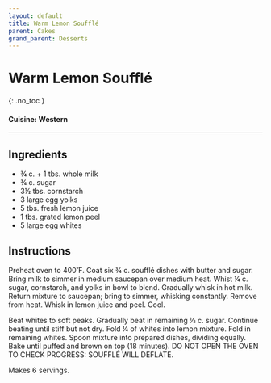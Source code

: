```yaml
---
layout: default
title: Warm Lemon Soufflé
parent: Cakes
grand_parent: Desserts
---
```


# Warm Lemon Soufflé
{: .no_toc }

#### Cuisine: Western
---

## Ingredients
<ul>
	<li>¾ c. + 1 tbs. whole milk</li>
	<li>¾ c. sugar</li>
	<li>3½ tbs. cornstarch</li>
	<li>3 large egg yolks</li>
	<li>5 tbs. fresh lemon juice</li>
	<li>1 tbs. grated lemon peel</li>
	<li>5 large egg whites</li>
</ul>

## Instructions
Preheat oven to 400˚F. Coat six ¾ c. soufflé dishes with butter and sugar. Bring milk to simmer in medium saucepan over medium heat. Whist ¼ c. sugar, cornstarch, and yolks in bowl to blend. Gradually whisk in hot milk. Return mixture to saucepan; bring to simmer, whisking constantly. Remove from heat. Whisk in lemon juice and peel. Cool.

Beat whites to soft peaks. Gradually beat in remaining ½ c. sugar. Continue beating until stiff but not dry. Fold ¼ of whites into lemon mixture. Fold in remaining whites. Spoon mixture into prepared dishes, dividing equally. Bake until puffed and brown on top (18 minutes). DO NOT OPEN THE OVEN TO CHECK PROGRESS: SOUFFLÉ WILL DEFLATE.

Makes 6 servings.